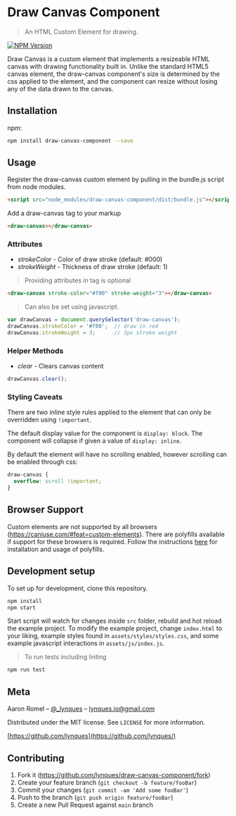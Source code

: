 # Draw Canvas Component
> An HTML Custom Element for drawing.

[![NPM Version][npm-image]][npm-url]

Draw Canvas is a custom element that implements a resizeable HTML canvas with drawing functionality built in.
Unlike the standard HTML5 canvas element, the draw-canvas component's size is determined by the css applied to the element, and the component can resize
without losing any of the data drawn to the canvas.

## Installation

npm:

```sh
npm install draw-canvas-component --save
```

## Usage
Register the draw-canvas custom element by pulling in the bundle.js script from node modules.
```html
<script src="node_modules/draw-canvas-component/dist/bundle.js"></script>
```

Add a draw-canvas tag to your markup
```html
<draw-canvas></draw-canvas>
```
### Attributes
- _strokeColor_ - Color of draw stroke (default: #000)
- _strokeWeight_ - Thickness of draw stroke (default: 1)

> Providing attributes in tag is optional
```html
<draw-canvas stroke-color="#f00" stroke-weight="3"></draw-canvas>
```
> Can also be set using javascript.
```js
var drawCanvas = document.querySelector('draw-canvas');
drawCanvas.strokeColor = '#f00';  // draw in red
drawCanvas.strokeWeight = 3;      // 3px stroke weight
```

### Helper Methods
- _clear_ - Clears canvas content
```js
drawCanvas.clear();
```

### Styling Caveats
There are two inline style rules applied to the element that can only be overridden using `!important`.

The default display value for the component is `display: block`. The component will collapse if given a value of `display: inline`.

By default the element will have no scrolling enabled, however scrolling can be enabled through css:
```css
draw-canvas {
  overflow: scroll !important;
}
```

## Browser Support
Custom elements are not supported by all browsers (https://caniuse.com/#feat=custom-elements). There are polyfills available if
support for these browsers is required. Follow the instructions [here](https://www.npmjs.com/package/@webcomponents/custom-elements) for installation and usage of polyfills.
## Development setup

To set up for development, clone this repository.

```sh
npm install
npm start
```
Start script will watch for changes inside `src` folder, rebuild and hot reload the example project.
To modify the example project, change `index.html` to your liking, example styles found in `assets/styles/styles.css`, and some example javascript interactions in `assets/js/index.js`.

> To run tests including linting

```sh
npm run test
```

## Meta

Aaron Romel – [@_lynques](https://twitter.com/_lynques) – lynques.io@gmail.com

Distributed under the MIT license. See ``LICENSE`` for more information.

[https://github.com/lynques](https://github.com/lynques/)

## Contributing

1. Fork it (<https://github.com/lynques/draw-canvas-component/fork>)
2. Create your feature branch (`git checkout -b feature/fooBar`)
3. Commit your changes (`git commit -am 'Add some fooBar'`)
4. Push to the branch (`git push origin feature/fooBar`)
5. Create a new Pull Request against `main` branch

<!-- Markdown link & img dfn's -->
[npm-image]: https://img.shields.io/npm/v/draw-canvas-component.svg?style=flat-square
[npm-url]: https://npmjs.org/package/draw-canvas-component
